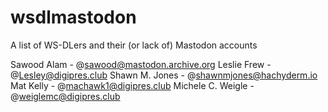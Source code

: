 # wsdlmastodon
A list of WS-DLers and their (or lack of) Mastodon accounts

Sawood Alam - @sawood@mastodon.archive.org
Leslie Frew - @Lesley@digipres.club
Shawn M. Jones - @shawnmjones@hachyderm.io
Mat Kelly - @machawk1@digipres.club
Michele C. Weigle - @weiglemc@digipres.club
